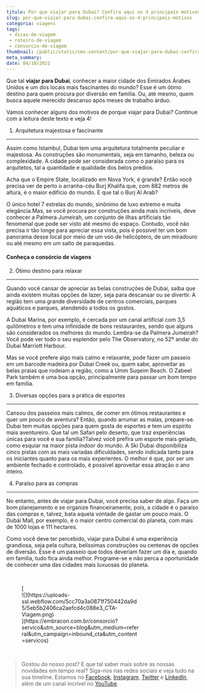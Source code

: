 ```yaml
---
titulo: Por que viajar para Dubai? Confira aqui os 4 principais motivos
slug: por-que-viajar-para-dubai-confira-aqui-os-4-principais-motivos
categoria: viagens
tags:
 - dicas-de-viagem
 - roteiro-de-viagem
 - consorcio-de-viagem
thumbnail: /public/static/cms-content/por-que-viajar-para-dubai-confira-aqui-os-4-principais-motivos.jpg
meta_summary: 
date: 04/10/2021
---
```

Que tal **viajar para Dubai**, conhecer a maior cidade dos Emirados Árabes Unidos e um dos locais mais fascinantes do mundo? Esse é um ótimo destino para quem procura por diversão em família. Ou, até mesmo, quem busca aquele merecido descanso após meses de trabalho árduo.

Vamos conhecer alguns dos motivos de porque viajar para Dubai? Continue com a leitura deste texto e veja 4!

1. Arquitetura majestosa e fascinante
-------------------------------------

Assim como Istambul, Dubai tem uma arquitetura totalmente peculiar e majestosa. As construções são monumentais, seja em tamanho, beleza ou complexidade. A cidade pode ser considerada como o paraíso para os arquitetos, tal a quantidade e qualidade dos belos prédios.

Acha que o Empire State, localizado em Nova York, é grande? Então você precisa ver de perto o arranha-céu Burj Khalifa que, com 882 metros de altura, é o maior edifício do mundo. E que tal o Burj Al Arab?

O único hotel 7 estrelas do mundo, sinônimo de luxo extremo e muita elegância.Mas, se você procura por construções ainda mais incríveis, deve conhecer a Palmera Jumeirah, um conjunto de ilhas artificiais tão fenomenal que pode ser visto até mesmo do espaço. Contudo, você não precisa ir tão longe para apreciar essa vista, pois é possível ter um bom panorama desse local por meio de um voo de helicóptero, de um miradouro ou até mesmo em um salto de paraquedas.

#### **Conheça o consórcio de viagens**

2. Ótimo destino para relaxar
-----------------------------

Quando você cansar de apreciar as belas construções de Dubai, saiba que ainda existem muitas opções de lazer, seja para descansar ou se divertir. A região tem uma grande diversidade de centros comerciais, parques aquáticos e parques, atendendo a todos os gostos.

A Dubai Marina, por exemplo, é cercada por um canal artificial com 3,5 quilômetros e tem uma infinidade de bons restaurantes, sendo que alguns são considerados os melhores do mundo. Lembra-se da Palmera Jumeirah? Você pode ver todo o seu esplendor pelo The Observatory, no 52º andar do Dubai Marriott Harbour.

Mas se você prefere algo mais calmo e relaxante, pode fazer um passeio em um barcode madeira por Dubai Creek ou, quem sabe, aproveitar as belas praias que rodeiam a região, como a Umm Suqeim Beach. O Zabeel Park também é uma boa opção, principalmente para passar um bom tempo em família.

3. Diversas opções para a prática de esportes
---------------------------------------------

Cansou dos passeios mais calmos, de comer em ótimos restaurantes e quer um pouco de aventura? Então, quando arrumar as malas, prepare-se. Dubai tem muitas opções para quem gosta de esportes e tem um espírito mais aventureiro. Que tal um Safari pelo deserto, que traz experiências únicas para você e sua família?Talvez você prefira um esporte mais gelado, como esquiar na maior pista *indoor* do mundo. A Ski Dubai disponibiliza cinco pistas com as mais variadas dificuldades, sendo indicada tanto para os iniciantes quanto para os mais experientes. O melhor é que, por ser um ambiente fechado e controlado, é possível aproveitar essa atração o ano inteiro.

4. Paraíso para as compras
--------------------------

No entanto, antes de viajar para Dubai, você precisa saber de algo. Faça um bom planejamento e se organize financeiramente, pois, a cidade é o paraíso das compras e, talvez, bata aquela vontade de gastar um pouco mais. O Dubái Mall, por exemplo, é o maior centro comercial do planeta, com mais de 1000 lojas e 111 hectares.

Como você deve ter percebido, viajar para Dubai é uma experiência grandiosa, seja pela cultura, belíssimas construções ou centenas de opções de diversão. Esse é um passeio que todos deveriam fazer um dia e, quando em família, tudo fica ainda melhor. Programe-se e não perca a oportunidade de conhecer uma das cidades mais luxuosas do planeta.

‍

<figure class="w-richtext-figure-type-image w-richtext-align-center" style="max-width:310px">[<div>![](https://uploads-ssl.webflow.com/5cc70a3a0871f750442da9d5/5eb5b2406ca2aefcd4c088e3_CTA-Viagem.png)</div>](https://embracon.com.br/consorcio?servico&utm_source=blog&utm_medium=referral&utm_campaign=inbound_cta&utm_content=servicos)</figure>‍

> Gostou do nosso post? E que tal saber mais sobre as nossas novidades em tempo real? Siga-nos nas redes sociais e veja tudo na sua timeline. Estamos no [Facebook](https://www.facebook.com/embracon/), [Instagram](https://www.instagram.com/embraconoficial/), [Twitter](https://twitter.com/embracon) e [LinkedIn](https://www.linkedin.com/company/1018875/), além de um canal incrível no [YouTube](https://www.youtube.com/channel/UCL-Y0mv9zc73Iek48NLUBzQ).

‍
